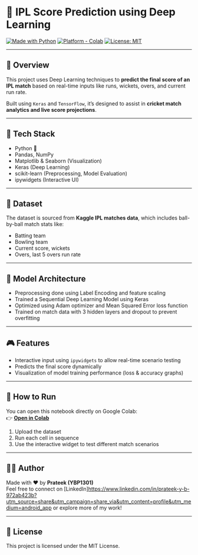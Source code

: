 # 🏏 IPL Score Prediction using Deep Learning

[![Made with Python](https://img.shields.io/badge/Made%20with-Python-blue.svg)](https://www.python.org/)
[![Platform - Colab](https://img.shields.io/badge/Platform-Google%20Colab-yellowgreen)](https://colab.research.google.com/)
[![License: MIT](https://img.shields.io/badge/License-MIT-green.svg)](https://opensource.org/licenses/MIT)

---

## 📌 Overview

This project uses Deep Learning techniques to **predict the final score of an IPL match** based on real-time inputs like runs, wickets, overs, and current run rate.

Built using `Keras` and `TensorFlow`, it’s designed to assist in **cricket match analytics and live score projections**.

---

## 🧰 Tech Stack

- Python 🐍
- Pandas, NumPy
- Matplotlib & Seaborn (Visualization)
- Keras (Deep Learning)
- scikit-learn (Preprocessing, Model Evaluation)
- ipywidgets (Interactive UI)

---

## 📂 Dataset

The dataset is sourced from **Kaggle IPL matches data**, which includes ball-by-ball match stats like:
- Batting team
- Bowling team
- Current score, wickets
- Overs, last 5 overs run rate

---

## 🧠 Model Architecture

- Preprocessing done using Label Encoding and feature scaling
- Trained a Sequential Deep Learning Model using Keras
- Optimized using Adam optimizer and Mean Squared Error loss function
- Trained on match data with 3 hidden layers and dropout to prevent overfitting

---

## 🎮 Features

- Interactive input using `ipywidgets` to allow real-time scenario testing
- Predicts the final score dynamically
- Visualization of model training performance (loss & accuracy graphs)

---

## 🔧 How to Run

You can open this notebook directly on Google Colab:  
👉 **[Open in Colab](https://colab.research.google.com/)**

1. Upload the dataset
2. Run each cell in sequence
3. Use the interactive widget to test different match scenarios

---

## 🙋‍♂️ Author

Made with ❤️ by **Prateek (YBP1301)**  
Feel free to connect on [LinkedIn]https://www.linkedin.com/in/prateek-y-b-972ab423b?utm_source=share&utm_campaign=share_via&utm_content=profile&utm_medium=android_app or explore more of my work!

---

## 📄 License

This project is licensed under the MIT License.
